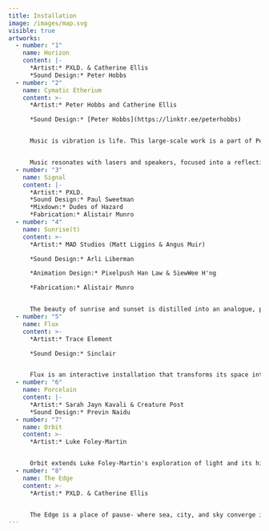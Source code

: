 ```yaml
---
title: Installation
image: /images/map.svg
visible: true
artworks:
  - number: "1"
    name: Horizon
    content: |-
      *Artist:* PXLD. & Catherine Ellis
      *Sound Design:* Peter Hobbs
  - number: "2"
    name: Cymatic Etherium
    content: >-
      *Artist:* Peter Hobbs and Catherine Ellis

      *Sound Design:* [Peter Hobbs](https://linktr.ee/peterhobbs)


      Music is vibration is life. This large-scale work is a part of Peter's ongoing investigations into the relationship between music, light and perception, and vibration as the basis of all life and connection.


      Music resonates with lasers and speakers, focused into a reflective oval pool where light and sound meet the cymatic water surface to create a cinematic wall of ethereal projections dancing to the process of music made physical.
  - number: "3"
    name: Signal
    content: |-
      *Artist:* PXLD.
      *Sound Design:* Paul Sweetman
      *Mixdown:* Dudes of Hazard
      *Fabrication:* Alistair Munro
  - number: "4"
    name: Sunrise(t)
    content: >-
      *Artist:* MAD Studios (Matt Liggins & Angus Muir)

      *Sound Design:* Arli Liberman

      *Animation Design:* Pixelpush Han Law & SiewWee H'ng

      *Fabrication:* Alistair Munro


      The beauty of sunrise and sunset is distilled into an analogue, pixelated audiovisual experience, mirroring our planet's daily encounter with the sun.
  - number: "5"
    name: Flux
    content: >-
      *Artist:* Trace Element

      *Sound Design:* Sinclair


      Flux is an interactive installation that transforms its space into a responsive pool of liquid light. Visitors' movements trigger cascading formations of luminous metallic substance. Using optical flow, real-time fluid dynamics and raytracing, the work creates an ever-evolving audiovisual composition that responds to human presence.
  - number: "6"
    name: Porcelain
    content: |-
      *Artist:* Sarah Jayn Kavali & Creature Post
      *Sound Design:* Previn Naidu
  - number: "7"
    name: Orbit
    content: >-
      *Artist:* Luke Foley-Martin


      Orbit extends Luke Foley-Martin's exploration of light and its hidden spectrums. Presented as a series of 10 small-scale projected motion-picture videos, the work studies an abstract object, revealing its form only through the shaping effects of coloured light. Filmed at extreme sensitivity, the rotating light becomes both subject and material, its granular noise uncovering colours at the edge of perception.
  - number: "8"
    name: The Edge
    content: >-
      *Artist:* PXLD. & Catherine Ellis


      The Edge is a place of pause- where sea, city, and sky converge in shifting light, offering a moment of reflection at the horizon
---
```

